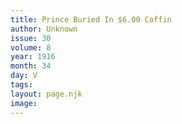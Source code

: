 ```yaml
---
title: Prince Buried In $6.00 Coffin
author: Unknown
issue: 30
volume: 8
year: 1916
month: 34
day: V
tags:
layout: page.njk
image:
---
```


